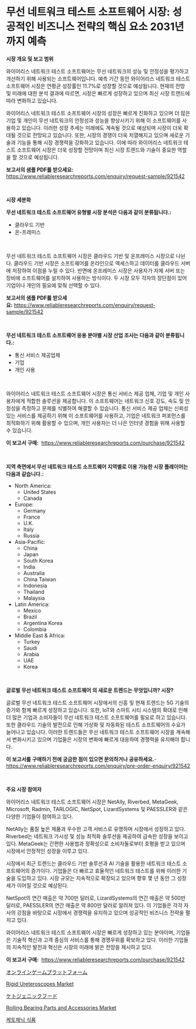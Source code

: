 <p><h1>무선 네트워크 테스트 소프트웨어 시장: 성공적인 비즈니스 전략의 핵심 요소 2031년까지 예측</h1></p><p><strong>시장 개요 및 보고 범위</strong></p>
<p><p>와이어리스 네트워크 테스트 소프트웨어는 무선 네트워크의 성능 및 안정성을 평가하고 개선하기 위해 사용되는 소프트웨어입니다. 예측 기간 동안 와이어리스 네트워크 테스트 소프트웨어 시장은 연평균 성장률인 11.7%로 성장할 것으로 예상됩니다. 현재의 전망 및 미래에 대한 분석 결과에 따르면, 시장은 빠르게 성장하고 있으며 최신 시장 트렌드에 따라 변화하고 있습니다.</p><p>와이어리스 네트워크 테스트 소프트웨어 시장의 성장은 빠르게 진화하고 있으며 더 많은 기업 및 개인이 무선 네트워크의 안정성과 성능을 향상시키기 위해 이 소프트웨어를 사용하고 있습니다. 이러한 성장 추세는 미래에도 계속될 것으로 예상되며 시장이 더욱 확대될 것으로 전망되고 있습니다. 또한, 시장의 경쟁이 더욱 치열해지고 있으며 새로운 기술과 기능을 통해 시장 경쟁력을 강화하고 있습니다. 이에 따라 와이어리스 네트워크 테스트 소프트웨어 시장은 더욱 성장할 전망이며 최신 시장 트렌드와 기술이 중요한 역할을 할 것으로 예상됩니다.</p></p>
<p><strong>보고서의 샘플 PDF를 받으세요:</strong> <a href="https://www.reliableresearchreports.com/enquiry/request-sample/921542">https://www.reliableresearchreports.com/enquiry/request-sample/921542</a></p>
<p>&nbsp;</p>
<p><strong>시장 세분화</strong></p>
<p><strong>무선 네트워크 테스트 소프트웨어 유형별 시장 분석은 다음과 같이 분류됩니다.:</strong></p>
<p><ul><li>클라우드 기반</li><li>온-프레미스</li></ul></p>
<p>&nbsp;</p>
<p><p>무선 네트워크 테스트 소프트웨어 시장은 클라우드 기반 및 온프레미스 시장으로 나뉜다. 클라우드 기반 시장은 소프트웨어를 온라인으로 액세스하고 데이터를 클라우드 서버에 저장하여 이점을 누릴 수 있다. 반면에 온프레미스 시장은 사용자가 자체 서버 또는 장비에 소프트웨어를 설치하여 사용하는 방식이다. 두 시장 모두 각자의 장단점이 있어 기업이나 개인의 필요에 맞춰 선택할 수 있다.</p></p>
<p><strong>보고서의 샘플 PDF를 받으세요:</strong>&nbsp;<a href="https://www.reliableresearchreports.com/enquiry/request-sample/921542">https://www.reliableresearchreports.com/enquiry/request-sample/921542</a></p>
<p>&nbsp;</p>
<p><strong> 무선 네트워크 테스트 소프트웨어 응용 분야별 시장 산업 조사는 다음과 같이 분류됩니다.:</strong></p>
<p><ul><li>통신 서비스 제공업체</li><li>기업</li><li>개인 사용</li></ul></p>
<p>&nbsp;</p>
<p><p>와이어리스 네트워크 테스트 소프트웨어 시장은 통신 서비스 제공 업체, 기업 및 개인 사용자에게 적합한 솔루션을 제공합니다. 이 소프트웨어는 네트워크 신호 강도, 속도 및 안정성을 측정하고 문제를 식별하여 해결할 수 있습니다. 통신 서비스 제공 업체는 신뢰성 있는 서비스를 제공하기 위해 이 소프트웨어를 사용하고, 기업은 네트워크 퍼포먼스를 최적화하기 위해 활용할 수 있으며, 개인 사용자는 더 나은 인터넷 경험을 위해 사용할 수 있습니다.</p></p>
<p><strong>이 보고서 구매:</strong>&nbsp; <a href="https://www.reliableresearchreports.com/purchase/921542">https://www.reliableresearchreports.com/purchase/921542</a></p>
<p>&nbsp;</p>
<p><strong>지역 측면에서 무선 네트워크 테스트 소프트웨어 지역별로 이용 가능한 시장 플레이어는 다음과 같습니다.:</strong></p>
<p><ul>
    <li>
        North America:
        <ul>
            <li>United States</li>
            <li>Canada</li>
        </ul>
    </li>
    <li>
        Europe:
        <ul>
            <li>Germany</li>
            <li>France</li>
            <li>U.K.</li>
            <li>Italy</li>
            <li>Russia</li>
        </ul>
    </li>
    <li>
        Asia-Pacific:
        <ul>
            <li>China</li>
            <li>Japan</li>
            <li>South Korea</li>
            <li>India</li>
            <li>Australia</li>
            <li>China Taiwan</li>
            <li>Indonesia</li>
            <li>Thailand</li>
            <li>Malaysia</li>
        </ul>
    </li>
    <li>
        Latin America:
        <ul>
            <li>Mexico</li>
            <li>Brazil</li>
            <li>Argentina Korea</li>
            <li>Colombia</li>
        </ul>
    </li>
    <li>
        Middle East & Africa:
        <ul>
            <li>Turkey</li>
            <li>Saudi</li>
            <li>Arabia</li>
            <li>UAE</li>
            <li>Korea</li>
        </ul>
    </li>
    </ul></p>
<p>&nbsp;</p>
<p><strong>글로벌 무선 네트워크 테스트 소프트웨어 의 새로운 트렌드는 무엇입니까? 시장?</strong></p>
<p><p>글로벌 무선 네트워크 테스트 소프트웨어 시장에서의 신흥 및 현재 트렌드는 5G 기술의 증가와 함께 빠르게 성장하고 있습니다. 또한, IoT와 스마트 시티 시스템의 확대로 인해 더 많은 기업과 소비자들이 무선 네트워크 테스트 소프트웨어를 필요로 하고 있습니다. 또한 클라우드 기술의 발전으로 인해 가상화 및 자동화된 테스트 소프트웨어의 수요가 늘어나고 있습니다. 이러한 트렌드들은 무선 네트워크 테스트 소프트웨어 시장을 계속해서 변화시키고 있으며 기업들은 시장의 변화에 빠르게 대응하여 경쟁력을 유지해야 합니다.</p></p>
<p><strong>이 보고서를 구매하기 전에 궁금한 점이 있으면 문의하거나 공유하세요.</strong>- <a href="https://www.reliableresearchreports.com/enquiry/pre-order-enquiry/921542">https://www.reliableresearchreports.com/enquiry/pre-order-enquiry/921542</a></p>
<p>&nbsp;</p>
<p><strong>주요 시장 참여자</strong></p>
<p><p>와이어리스 네트워크 테스트 소프트웨어 시장은 NetAlly, Riverbed, MetaGeek, Microsoft, Radmin, TARLOGIC, NetSpot, LizardSystems 및 PAESSLER와 같은 다양한 기업들이 참여하고 있다. </p><p>NetAlly는 품질 높은 제품과 우수한 고객 서비스로 유명하며 시장에서 성장하고 있다. Riverbed는 네트워크 가시성 및 성능 최적화 솔루션을 제공하여 급속한 성장을 보이고 있다. MetaGeek는 간편한 사용법과 정확성으로 소비자들로부터 호평을 받고 있으며 시장에서 안정적인 성장을 이루고 있다. </p><p>시장에서 최근 트렌드는 클라우드 기반 솔루션과 AI 기술을 활용한 네트워크 테스트 소프트웨어의 증가이다. 기업들은 더 빠르고 효율적인 네트워크 테스트를 위해 이러한 기술을 도입하고 있다. 시장 규모는 지속적으로 확장되고 있으며 향후 몇 년 동안 그 성장세가 이어질 것으로 예상된다. </p><p>NetSpot의 연간 매출은 약 700만 달러로, LizardSystems의 연간 매출은 약 500만 달러로, PAESSLER의 연간 매출은 약 800만 달러로 알려져 있다. 이 기업들은 각각 자사의 강점을 바탕으로 시장에서 경쟁력을 유지하고 있으며 성공적인 비즈니스 전략을 펼치고 있다. </p><p>와이어리스 네트워크 테스트 소프트웨어 시장은 빠르게 성장하고 있는 분야이며, 기업들은 기술적 혁신과 고객 중심의 서비스를 통해 경쟁우위를 확보하고 있다. 이러한 기업들의 지속적인 발전과 혁신은 시장의 미래에 밝은 전망을 제시하고 있다.</p></p>
<p><strong>이 보고서 구매:</strong>&nbsp;&nbsp;<a href="https://www.reliableresearchreports.com/purchase/921542">https://www.reliableresearchreports.com/purchase/921542</a></p>
<p><p><a href="https://github.com/mohamedbakry57/Market-Research-Report-List-2/blob/main/3810518182225.md">オンラインゲームプラットフォーム</a></p><p><a href="https://issuu.com/reportprime-2/docs/rigid-ureteroscopes-market-size-2030.pptx">Rigid Ureteroscopes Market</a></p><p><a href="https://github.com/lababdou/Market-Research-Report-List-2/blob/main/9191723182226.md">ケトジェニックフード</a></p><p><a href="https://issuu.com/reportprime-2/docs/rolling-bearing-parts-and-accessories-market-size-">Rolling Bearing Parts and Accessories Market</a></p><p><a href="https://github.com/laholand/Market-Research-Report-List-2/blob/main/4487699182221.md">케토제닉 식품</a></p></p>

